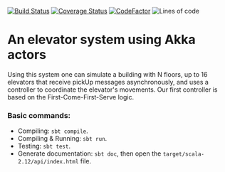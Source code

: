 [![Build Status](https://travis-ci.com/felipegutierrez/elevator-system.svg?branch=main)](https://travis-ci.com/felipegutierrez/elevator-system)
[![Coverage Status](https://coveralls.io/repos/github/felipegutierrez/elevator-system/badge.svg)](https://coveralls.io/github/felipegutierrez/elevator-system)
[![CodeFactor](https://www.codefactor.io/repository/github/felipegutierrez/elevator-system/badge)](https://www.codefactor.io/repository/github/felipegutierrez/elevator-system)
![Lines of code](https://img.shields.io/tokei/lines/github/felipegutierrez/elevator-system)

# An elevator system using Akka actors

Using this system one can simulate a building with N floors, up to 16 elevators that receive pickUp messages asynchronously, and uses a controller to coordinate the elevator's movements. Our first controller is based on the First-Come-First-Serve logic.

### Basic commands:

 - Compiling: `sbt compile`.
 - Compiling & Running: `sbt run`.
 - Testing: `sbt test`.
 - Generate documentation: `sbt doc`, then open the `target/scala-2.12/api/index.html` file.



